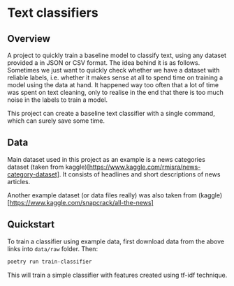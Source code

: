 # Text classifiers

## Overview
A project to quickly train a baseline model to classify text, using any dataset provided a in JSON or CSV format.
The idea behind it is as follows. Sometimes we just want to quickly check whether we have a dataset with reliable
labels, i.e. whether it makes sense at all to spend time on training a model using the data at hand. It happened way too often that a lot of time was spent on text cleaning, only to realise in the end that there is too much noise in the labels to train a model.

This project can create a baseline text classifier with a single command, which can surely save some time.


## Data
Main dataset used in this project as an example is a 
news categories dataset (taken from kaggle)[https://www.kaggle.com/rmisra/news-category-dataset]. It consists of headlines and short descriptions of news articles.

Another example dataset (or data files really) was also taken from (kaggle)[https://www.kaggle.com/snapcrack/all-the-news]

## Quickstart
To train a classifier using example data, first download data from the above links into `data/raw` folder. Then:
```bash
poetry run train-classifier
```
This will train a simple classifier with features created using tf-idf technique.